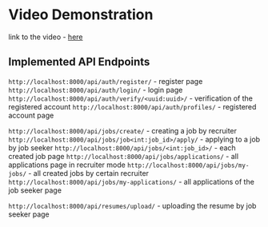 # Video Demonstration
link to the video - [here](https://drive.google.com/file/d/1LOIWaDy_3RU2yJ714FA_moyXipduR6jB/view?usp=sharing)

## Implemented API Endpoints
`http://localhost:8000/api/auth/register/` - register page
`http://localhost:8000/api/auth/login/` - login page
`http://localhost:8000/api/auth/verify/<uuid:uuid>/` - verification of the registered account
`http://localhost:8000/api/auth/profiles/` - registered account page

`http://localhost:8000/api/jobs/create/` - creating a job by recruiter
`http://localhost:8000/api/jobs/job<int:job_id>/apply/` - applying to a job by job seeker
`http://localhost:8000/api/jobs/<int:job_id>/` - each created job page
`http://localhost:8000/api/jobs/applications/` - all applications page in recruiter mode
`http://localhost:8000/api/jobs/my-jobs/` - all created jobs by certain recruiter
`http://localhost:8000/api/jobs/my-applications/` - all applications of the job seeker page

`http://localhost:8000/api/resumes/upload/` - uploading the resume by job seeker page